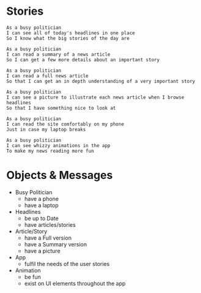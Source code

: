 # Stories

```
As a busy politician
I can see all of today's headlines in one place
So I know what the big stories of the day are
```

```
As a busy politician
I can read a summary of a news article
So I can get a few more details about an important story
```

```
As a busy politician
I can read a full news article
So that I can get an in depth understanding of a very important story
```

```
As a busy politician
I can see a picture to illustrate each news article when I browse headlines
So that I have something nice to look at
```

```
As a busy politician
I can read the site comfortably on my phone
Just in case my laptop breaks
```

```
As a busy politician
I can see whizzy animations in the app
To make my news reading more fun
```

# Objects & Messages

* Busy Politician
  * have a phone
  * have a laptop
* Headlines
  * be up to Date
  * have articles/stories
* Article/Story
  * have a Full version
  * have a Summary version
  * have a picture
* App
  * fulfil the needs of the user stories
* Animation
  * be fun
  * exist on UI elements throughout the app
